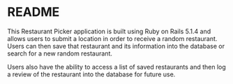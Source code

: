 # README

This Restaurant Picker application is built using Ruby on Rails 5.1.4 and allows users to submit a location in order to receive a random restaurant. Users can then save that restaurant and its information into the database or search for a new random restaurant.

Users also have the ability to access a list of saved restaurants and then log a review of the restaurant into the database for future use.
